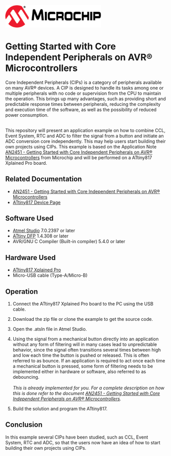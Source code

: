 <!-- Please do not change this html logo with link -->
<a href="https://www.microchip.com" rel="nofollow"><img src="images/microchip.png" alt="MCHP" width="300"/></a>

# Getting Started with Core Independent Peripherals on AVR® Microcontrollers

Core Independent Peripherals (CIPs) is a category of peripherals available on many AVR® devices. A CIP is designed to handle its tasks among one or multiple peripherals with no code or supervision from the CPU to maintain the operation. This brings up many advantages, such as providing short and predictable response times between peripherals, reducing the complexity and execution time of the software, as well as the possibility of reduced power consumption.

<br/>This repository will present an application example on how to combine CCL, Event System, RTC and ADC to filter the signal from a button and initiate an ADC conversion core independently. This may help users start building their own projects using CIPs. This example is based on the Application Note [AN2451 - Getting Started with Core Independent Peripherals on AVR® Microcontrollers](https://www.microchip.com/DS00002451) from Microchip and will be performed on a ATtiny817 Xplained Pro board.

## Related Documentation

- [AN2451 - Getting Started with Core Independent Peripherals on AVR® Microcontrollers](https://www.microchip.com/DS00002451)
- [ATtiny817 Device Page](https://www.microchip.com/wwwproducts/en/ATtiny817)

## Software Used

- [Atmel Studio](https://www.microchip.com/mplab/avr-support/atmel-studio-7) 7.0.2397 or later
- [ATtiny DFP](http://packs.download.atmel.com/) 1.4.308 or later
- AVR/GNU C Compiler (Built-in compiler) 5.4.0 or later

## Hardware Used

- [ATtiny817 Xplained Pro](https://www.microchip.com/DevelopmentTools/ProductDetails/attiny817-xpro)
- Micro-USB cable (Type-A/Micro-B)


## Operation

1. Connect the ATtiny817 Xplained Pro board to the PC using the USB cable.

2. Download the zip file or clone the example to get the source code.

3. Open the .atsln file in Atmel Studio.

4. Using the signal from a mechanical button directly into an application without any form of filtering will in many cases lead to unpredictable behavior, since the signal often transitions several times between high and low each time the button is pushed or released. This is often referred to as bounce. If an application is required to act once each time a mechanical button is pressed, some form of filtering needs to be implemented either in hardware or software, also referred to as debouncing. <br/><br/>*This is already implemented for you. For a complete description on how this is done refer to the document  [AN2451 - Getting Started with Core Independent Peripherals on AVR® Microcontrollers](https://www.microchip.com/DS00002451).*

11. Build the solution and program the ATtiny817. 

## Conclusion
 In this example several CIPs have been studied, such as CCL, Event System, RTC and ADC, so that the users now have an idea of how to start building their own projects using CIPs.
